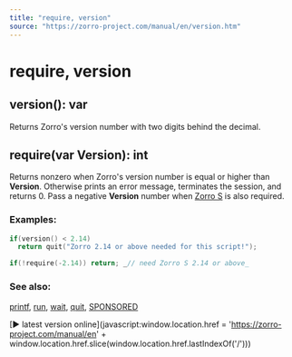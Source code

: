 ```yaml
---
title: "require, version"
source: "https://zorro-project.com/manual/en/version.htm"
---
```


# require, version

## version(): var

Returns Zorro's version number with two digits behind the decimal.

## require(var Version): int

Returns nonzero when Zorro's version number is equal or higher than **Version**. Otherwise prints an error message, terminates the session, and returns 0. Pass a negative **Version** number when [Zorro S](restrictions.md) is also required.

### Examples:

```c
if(version() < 2.14)
  return quit("Zorro 2.14 or above needed for this script!");

if(!require(-2.14)) return; _// need Zorro S 2.14 or above_
```

### See also:

[printf](143_printf_print_msg.md), [run](088_run.md), [wait](sleep.md), [quit](172_quit.md), [SPONSORED](013_Asset_Account_Lists.md)

[► latest version online](javascript:window.location.href = 'https://zorro-project.com/manual/en' + window.location.href.slice\(window.location.href.lastIndexOf\('/'\)\))